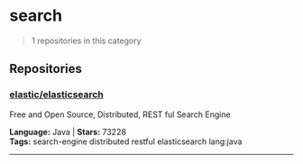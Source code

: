 # search

> 1 repositories in this category

## Repositories

### [elastic/elasticsearch](https://github.com/elastic/elasticsearch)

Free and Open Source, Distributed, REST ful Search Engine

**Language:** Java | **Stars:** 73228  
**Tags:** search-engine distributed restful elasticsearch lang:java 

---

